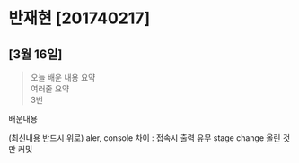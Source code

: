 # 반재현 [201740217]
## [3월 16일]
> 오늘 배운 내용 요약 <br />
> 여러줄 요약 <br>
> 3번

배운내용

(최신내용 반드시 위로)
aler, console 차이 : 접속시 출력 유무
stage change 올린 것만 커밋

<table>
</table>

